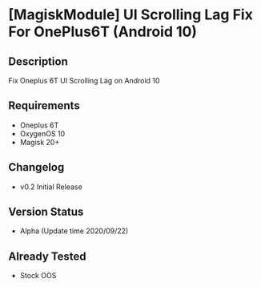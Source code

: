 # [MagiskModule] UI Scrolling Lag Fix For OnePlus6T (Android 10)

## Description
Fix Oneplus 6T UI Scrolling Lag on Android 10
## Requirements
* Oneplus 6T
* OxygenOS 10
* Magisk 20+
## Changelog
* v0.2 Initial Release
## Version Status
* Alpha (Update time 2020/09/22)
## Already Tested
* Stock OOS